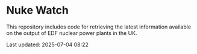 # Nuke Watch

This repository includes code for retrieving the latest information available on the output of EDF nuclear power plants in the UK.

Last updated: 2025-07-04 08:22